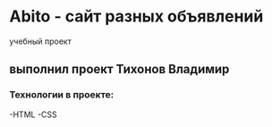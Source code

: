 # Abito - сайт разных объявлений
учебный проект
## выполнил проект Тихонов Владимир

### Технологии в проекте: 
-HTML
-CSS
